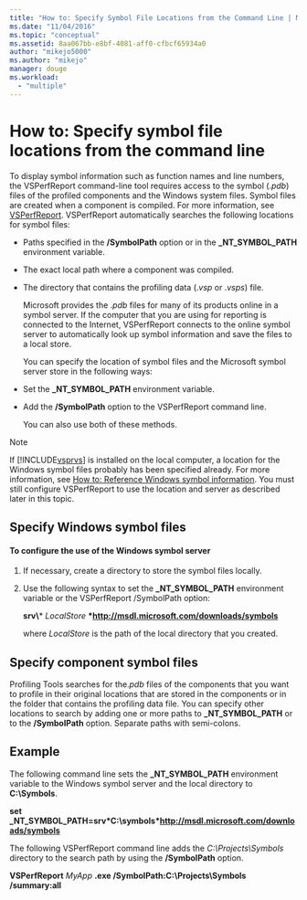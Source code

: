 ```yaml
---
title: "How to: Specify Symbol File Locations from the Command Line | Microsoft Docs"
ms.date: "11/04/2016"
ms.topic: "conceptual"
ms.assetid: 8aa067bb-e8bf-4081-aff0-cfbcf65934a0
author: "mikejo5000"
ms.author: "mikejo"
manager: douge
ms.workload: 
  - "multiple"
---
```

# How to: Specify symbol file locations from the command line
To display symbol information such as function names and line numbers, the VSPerfReport command-line tool requires access to the symbol (.*pdb*) files of the profiled components and the Windows system files. Symbol files are created when a component is compiled. For more information, see [VSPerfReport](../profiling/vsperfreport.md). VSPerfReport automatically searches the following locations for symbol files:  
  
- Paths specified in the **/SymbolPath** option or in the **_NT_SYMBOL_PATH** environment variable.  
  
- The exact local path where a component was compiled.  
  
- The directory that contains the profiling data (.*vsp* or .*vsps*) file.  
  
  Microsoft provides the .*pdb* files for many of its products online in a symbol server. If the computer that you are using for reporting is connected to the Internet, VSPerfReport connects to the online symbol server to automatically look up symbol information and save the files to a local store.  
  
  You can specify the location of symbol files and the Microsoft symbol server store in the following ways:  
  
- Set the **_NT_SYMBOL_PATH** environment variable.  
  
- Add the **/SymbolPath** option to the VSPerfReport command line.  
  
  You can also use both of these methods.  
  
> [!NOTE]
>  If [!INCLUDE[vsprvs](../code-quality/includes/vsprvs_md.md)] is installed on the local computer, a location for the Windows symbol files probably has been specified already. For more information, see [How to: Reference Windows symbol information](../profiling/how-to-reference-windows-symbol-information.md). You must still configure VSPerfReport to use the location and server as described later in this topic.  
  
## Specify Windows symbol files  
  
#### To configure the use of the Windows symbol server  
  
1. If necessary, create a directory to store the symbol files locally.  
  
2. Use the following syntax to set the **_NT_SYMBOL_PATH** environment variable or the VSPerfReport /SymbolPath option:  
  
    **srv\\*** *LocalStore* **\*http://msdl.microsoft.com/downloads/symbols**  
  
    where *LocalStore* is the path of the local directory that you created.  
  
## Specify component symbol files  
 Profiling Tools searches for the.*pdb* files of the components that you want to profile in their original locations that are stored in the components or in the folder that contains the profiling data file. You can specify other locations to search by adding one or more paths to **_NT_SYMBOL_PATH** or to the **/SymbolPath** option. Separate paths with semi-colons.  
  
## Example  
 The following command line sets the **_NT_SYMBOL_PATH** environment variable to the Windows symbol server and the local directory to **C:\Symbols**.  
  
 **set  _NT_SYMBOL_PATH=srv\*C:\symbols\*http://msdl.microsoft.com/downloads/symbols**  
  
 The following VSPerfReport command line adds the *C:\Projects\Symbols* directory to the search path by using the **/SymbolPath** option.  
  
 **VSPerfReport**  *MyApp* **.exe /SymbolPath:C:\Projects\Symbols /summary:all**